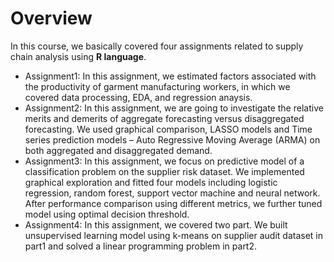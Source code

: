 # Overview
In this course, we basically covered four assignments related to supply chain analysis using **R language**. 
* Assignment1: In this assignment, we estimated factors associated with the productivity of garment manufacturing workers, in which we covered data processing, EDA, and regression anaysis.
* Assignment2: In this assignment, we are going to investigate the relative merits and demerits of aggregate forecasting versus disaggregated forecasting. We used graphical comparison, LASSO models and Time series prediction models – Auto Regressive Moving Average (ARMA) on both aggregated and disaggregated demand. 
* Assignment3: In this assignment, we focus on predictive model of a classification problem on the supplier risk dataset. We implemented graphical exploration and fitted four models including logistic regression, random forest, support vector machine and neural network. After performance comparison using different metrics, we further tuned model using optimal decision threshold.
* Assignment4: In this assignment, we covered two part. We built unsupervised learning model using k-means on supplier audit dataset in part1 and solved a linear programming problem in part2.
